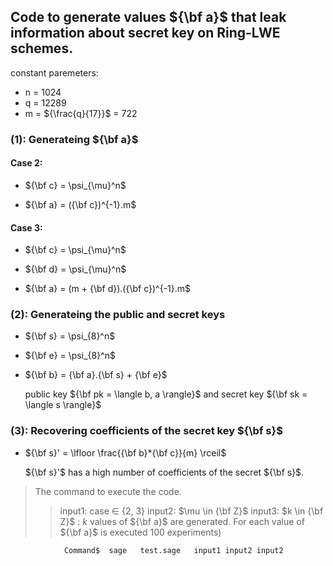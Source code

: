 
## Code to generate values ${\bf a}$ that leak information about secret key on Ring-LWE schemes.
constant paremeters: 
- n = 1024
- q = 12289 
- m = ${\frac{q}{17}}$ = 722

### (1): Generateing ${\bf a}$

#### Case 2:   

  - ${\bf c} = \psi_{\mu}^n$ 

  - ${\bf a} = ({\bf c})^{-1}.m$ 

#### Case 3:  

   - ${\bf c} = \psi_{\mu}^n$ 

   - ${\bf d} = \psi_{\mu}^n$ 

   - ${\bf a} = (m + {\bf d}).({\bf c})^{-1}.m$ 

### (2): Generateing the public and secret keys 

   - ${\bf s} = \psi_{8}^n$ 

   - ${\bf e} = \psi_{8}^n$

   - ${\bf b} = {\bf a}.{\bf s} + {\bf e}$
   
     public key ${\bf pk  = \langle b, a \rangle}$ and secret key ${\bf sk = \langle s \rangle}$

### (3): Recovering coefficients of the secret key ${\bf s}$

   - ${\bf s}' = \lfloor \frac{{\bf b}*{\bf c}}{m} \rceil$ 

     ${\bf s}'$ has a high number of coefficients of the secret ${\bf s}$.

       

> The command to execute the code. 
> > input1: case $\in$ {2, 3}
> > input2: $\mu \in {\bf Z}$ 
> > input3: $k \in {\bf Z}$ : $k$ values of ${\bf a}$ are generated. For each value of ${\bf a}$ is executed 100 experiments)
   
                Command$  sage   test.sage   input1 input2 input2

